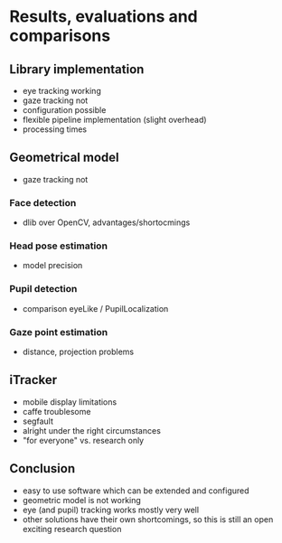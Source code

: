 # Results, evaluations and comparisons

## Library implementation

- eye tracking working
- gaze tracking not
- configuration possible
- flexible pipeline implementation (slight overhead)
- processing times

## Geometrical model

- gaze tracking not

### Face detection

- dlib over OpenCV, advantages/shortocmings

### Head pose estimation

- model precision

### Pupil detection

- comparison eyeLike / PupilLocalization

### Gaze point estimation

- distance, projection problems

## iTracker

- mobile display limitations
- caffe troublesome
- segfault
- alright under the right circumstances
- "for everyone" vs. research only


## Conclusion

- easy to use software which can be extended and configured
- geometric model is not working
- eye (and pupil) tracking works mostly very well
- other solutions have their own shortcomings, so this is still an open exciting research question

